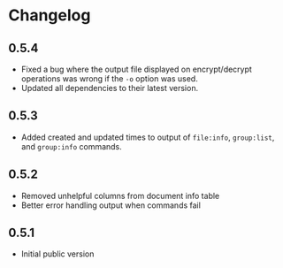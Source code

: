 # Changelog

## 0.5.4

+ Fixed a bug where the output file displayed on encrypt/decrypt operations was wrong if the `-o` option was used.
+ Updated all dependencies to their latest version.

## 0.5.3

+ Added created and updated times to output of `file:info`, `group:list`, and `group:info` commands.

## 0.5.2

+ Removed unhelpful columns from document info table
+ Better error handling output when commands fail

## 0.5.1

+ Initial public version